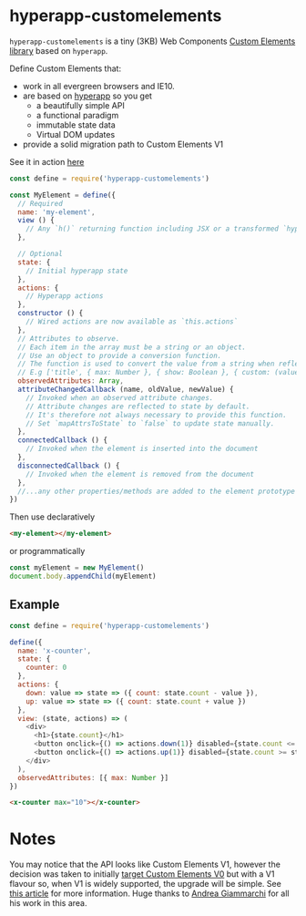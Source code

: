 # hyperapp-customelements

`hyperapp-customelements` is a tiny (3KB) Web Components [Custom Elements library](#custom-elements) based on `hyperapp`.

Define Custom Elements that:

- work in all evergreen browsers and IE10.
- are based on [hyperapp](https://github.com/hyperapp/hyperapp) so you get
  - a beautifully simple API
  - a functional paradigm
  - immutable state data
  - Virtual DOM updates
- provide a solid migration path to Custom Elements V1

See it in action [here](https://davidjamesstone.github.io/hyperapp-customelements/)

```js
const define = require('hyperapp-customelements')

const MyElement = define({
  // Required
  name: 'my-element',
  view () {
    // Any `h()` returning function including JSX or a transformed `hyperviews` template
  },

  // Optional
  state: {
    // Initial hyperapp state
  },
  actions: {
    // Hyperapp actions
  },
  constructor () {
    // Wired actions are now available as `this.actions`
  },
  // Attributes to observe.
  // Each item in the array must be a string or an object.
  // Use an object to provide a conversion function.
  // The function is used to convert the value from a string when reflecting to state
  // E.g ['title', { max: Number }, { show: Boolean }, { custom: (value) => {...} }, 'another']
  observedAttributes: Array,
  attributeChangedCallback (name, oldValue, newValue) {
    // Invoked when an observed attribute changes.
    // Attribute changes are reflected to state by default.
    // It's therefore not always necessary to provide this function.
    // Set `mapAttrsToState` to `false` to update state manually.
  },
  connectedCallback () {
    // Invoked when the element is inserted into the document
  },
  disconnectedCallback () {
    // Invoked when the element is removed from the document
  },
  //...any other properties/methods are added to the element prototype
})
```

Then use declaratively

```html
<my-element></my-element>
```

or programmatically

```js
const myElement = new MyElement()
document.body.appendChild(myElement)
```

## Example

```js
const define = require('hyperapp-customelements')

define({
  name: 'x-counter',
  state: {
    counter: 0
  },
  actions: {
    down: value => state => ({ count: state.count - value }),
    up: value => state => ({ count: state.count + value })
  },
  view: (state, actions) => (
    <div>
      <h1>{state.count}</h1>
      <button onclick={() => actions.down(1)} disabled={state.count <= 0}>ー</button>
      <button onclick={() => actions.up(1)} disabled={state.count >= state.max}>＋</button>
    </div>
  ),
  observedAttributes: [{ max: Number }]
})
```

```html
<x-counter max="10"></x-counter>
```
# Notes

You may notice that the API looks like Custom Elements V1, however the decision was taken to 
initially [target Custom Elements V0](https://github.com/WebReflection/ce-v0) but with a V1 flavour so, when V1 is widely supported, the upgrade will be simple. See [this article](https://medium.com/@WebReflection/a-custom-elements-v0-grampafill-dc1319420e9b) for more information. Huge thanks to [Andrea Giammarchi](https://github.com/WebReflection) for all his work in this area.

